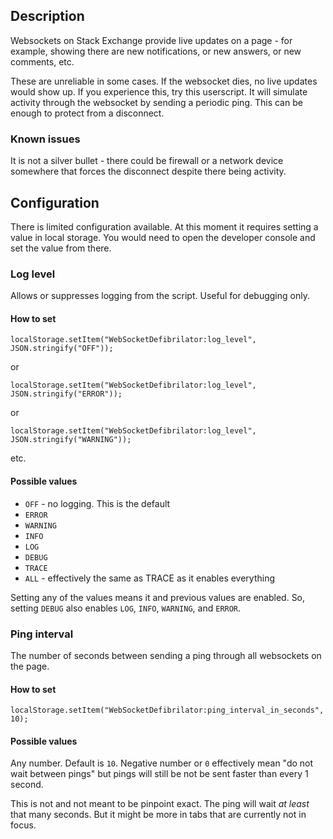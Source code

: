 ## Description

Websockets on Stack Exchange provide live updates on a page - for example, showing there are new notifications, or new answers, or new comments, etc. 

These are unreliable in some cases. If the websocket dies, no live updates would show up. If you experience this, try this userscript. It will simulate activity through the websocket by sending a periodic ping. This can be enough to protect from a disconnect.


### Known issues

It is not a silver bullet - there could be firewall or a network device somewhere that forces the disconnect despite there being activity.

## Configuration

There is limited configuration available. At this moment it requires setting a value in local storage. You would need to open the developer console and set the value from there.

### Log level

Allows or suppresses logging from the script. Useful for debugging only.

#### How to set

```lang-javascript
localStorage.setItem("WebSocketDefibrilator:log_level", JSON.stringify("OFF"));
```
or
```lang-javascript
localStorage.setItem("WebSocketDefibrilator:log_level", JSON.stringify("ERROR"));
```
or
```lang-javascript
localStorage.setItem("WebSocketDefibrilator:log_level", JSON.stringify("WARNING"));
```
etc.


#### Possible values

- `OFF` - no logging. This is the default
- `ERROR`
- `WARNING`
- `INFO`
- `LOG`
- `DEBUG`
- `TRACE`
- `ALL` - effectively the same as TRACE as it enables everything

Setting any of the values means it and previous values are enabled. So, setting `DEBUG` also enables `LOG`, `INFO`, `WARNING`, and `ERROR`.


### Ping interval

The number of seconds between sending a ping through all websockets on the page. 

#### How to set

```lang-javascript
localStorage.setItem("WebSocketDefibrilator:ping_interval_in_seconds", 10);
```

#### Possible values

Any number. Default is `10`. Negative number or `0` effectively mean "do not wait between pings" but pings will still be not be sent faster than every 1 second.

This is not and not meant to be pinpoint exact. The ping will wait *at least* that many seconds. But it might be more in tabs that are currently not in focus.

